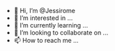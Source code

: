 - 👋 Hi, I’m @Jessirome
- 👀 I’m interested in ...
- 🌱 I’m currently learning ...
- 💞️ I’m looking to collaborate on ...
- 📫 How to reach me ...

<!---
Jessirome/Jessirome is a ✨ special ✨ repository because its `README.md` (this file) appears on your GitHub profile.
You can click the Preview link to take a look at your changes.
--->
